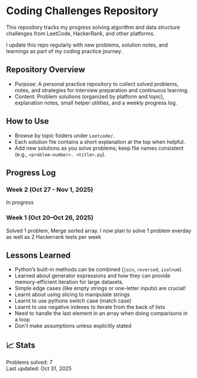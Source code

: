 # Coding Challenges Repository

This repository tracks my progress solving algorithm and data structure challenges from LeetCode, HackerRank, and other platforms.

I update this repo regularly with new problems, solution notes, and learnings as part of my coding practice journey.

## Repository Overview

- Purpose: A personal practice repository to collect solved problems, notes, and strategies for interview preparation and continuous learning.
- Content: Problem solutions (organized by platform and topic), explanation notes, small helper utilities, and a weekly progress log.

## How to Use

- Browse by topic folders under `Leetcode/`.
- Each solution file contains a short explanation at the top when helpful.
- Add new solutions as you solve problems; keep file names consistent (e.g., `<problem-number>. <title>.py`).

## Progress Log

### Week 2 (Oct 27 - Nov 1, 2025)
In progress
### Week 1 (Oct 20–Oct 26, 2025)
Solved 1 problem, Merge sorted array.
I now plan to solve 1 problem everday as well as 2 Hackerrank tests per week


## Lessons Learned

- Python’s built-in methods can be combined (`join`, `reversed`, `isalnum`).
- Learned about generator expressions and how they can provide memory-efficient iteration for large datasets.
- Simple edge cases (like empty strings or one-letter inputs) are crucial!
- Learnt about using slicing to manipulate strings
- Learnt to use pythons switch case (match case)
- Learnt to use negative indexes to iterate from the back of lists
- Need to handle the last element in an array when doing comparisons in a loop
- Don't make assumptions unless explicitly stated

## 📈 Stats
Problems solved: 7  
Last updated: Oct 31, 2025


